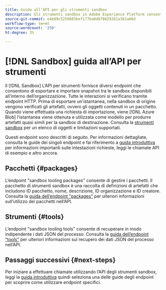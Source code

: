 ```yaml
---
title: Guida all’API per gli strumenti sandbox
description: Gli strumenti sandbox in Adobe Experience Platform consentono di esportare e importare un’istantanea delle configurazioni sandbox tra le sandbox.
source-git-commit: e4e89c5250885bef177ba0d678629261a361a66d
workflow-type: tm+mt
source-wordcount: '250'
ht-degree: 3%

---
```


# [!DNL Sandbox] guida all’API per strumenti

Il [!DNL Sandbox] L’API per strumenti fornisce diversi endpoint che consentono di esportare e importare snapshot tra le sandbox disponibili all’interno dell’organizzazione. Tutte le interazioni si verificano tramite endpoint HTTP. Prima di esportare un&#39;istantanea, nella sandbox di origine vengono verificati gli artefatti, ovvero gli oggetti contenuti in un pacchetto. Quando viene effettuata una richiesta di importazione, viene [!DNL Azure Blob] l’istantanea viene ottenuta e utilizzata come modello per produrre artefatti quasi simili per la sandbox di destinazione. Consulta la [strumenti sandbox](../ui/sandbox-tooling.md#objects-supported-for-sandbox-tooling) per un elenco di oggetti e limitazioni supportati.

Questi endpoint sono descritti di seguito. Per informazioni dettagliate, consulta le guide dei singoli endpoint e fai riferimento a [guida introduttiva](./getting-started.md) per informazioni importanti sulle intestazioni richieste, leggi le chiamate API di esempio e altro ancora.

## Pacchetti {#packages}

L’endpoint &quot;sandbox tooling packages&quot; consente di gestire i pacchetti. Il pacchetto di strumenti sandbox è una raccolta di definizioni di artefatti che includono ID pacchetto, nome, descrizione, ID organizzazione e ID creatore. Consulta la [guida dell’endpoint &quot;packages&quot;](./packages.md) per ulteriori informazioni sull’utilizzo dei pacchetti nell’API.

## Strumenti {#tools}

L’endpoint &quot;sandbox tooling tools&quot; consente di recuperare in modo indipendente i dati JSON del processo. Consulta la [guida dell’endpoint &quot;tools&quot;](./tools.md) per ulteriori informazioni sul recupero dei dati JSON del processo nell’API.

## Passaggi successivi {#next-steps}

Per iniziare a effettuare chiamate utilizzando l’API degli strumenti sandbox, leggi la [guida introduttiva](./getting-started.md) quindi seleziona una delle guide degli endpoint per scoprire come utilizzare endpoint specifici.

